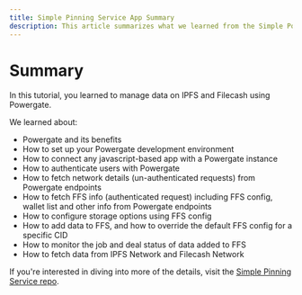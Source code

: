 ```yaml
---
title: Simple Pinning Service App Summary
description: This article summarizes what we learned from the Simple Powergate Service tutorial.
---
```


# Summary

In this tutorial, you learned to manage data on IPFS and Filecash using Powergate.

We learned about:

- Powergate and its benefits
- How to set up your Powergate development environment
- How to connect any javascript-based app with a Powergate instance
- How to authenticate users with Powergate
- How to fetch network details (un-authenticated requests) from Powergate endpoints
- How to fetch FFS info (authenticated request) including FFS config, wallet list and other info from Powergate endpoints
- How to configure storage options using FFS config
- How to add data to FFS, and how to override the default FFS config for a specific CID
- How to monitor the job and deal status of data added to FFS
- How to fetch data from IPFS Network and Filecash Network

If you're interested in diving into more of the details, visit the [Simple Pinning Service repo](https://github.com/filecoin-shipyard/powergate-pinning-service).
